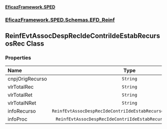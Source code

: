 #### [EficazFramework.SPED](EficazFrameworkSPED.md 'EficazFramework SPED')
### [EficazFramework.SPED.Schemas.EFD_Reinf](EficazFramework.SPED.Schemas.EFD_Reinf.md 'EficazFramework.SPED.Schemas.EFD_Reinf')

## ReinfEvtAssocDespRecIdeContriIdeEstabRecursosRec Class
### Properties

| Name | Type | |
| :--- | :---: | :--- |
| cnpjOrigRecurso | `String` |  |
| vlrTotalRec | `String` |  |
| vlrTotalRet | `String` |  |
| vlrTotalNRet | `String` |  |
| infoRecurso | `ReinfEvtAssocDespRecIdeContriIdeEstabRecursosRecInfoRecurso[]` |  |
| infoProc | `ReinfEvtAssocDespRecIdeContriIdeEstabRecursosRecInfoProc[]` |  |
